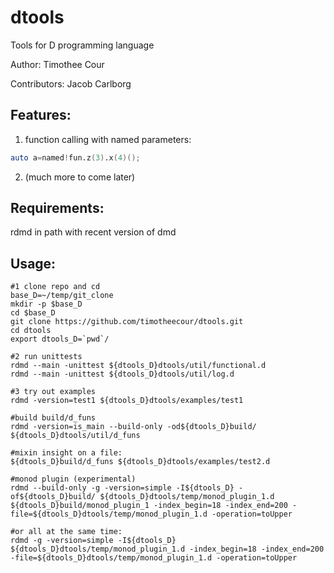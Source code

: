 dtools
======

Tools for D programming language

Author: Timothee Cour

Contributors: Jacob Carlborg

Features:
-------------
1.  function calling with named parameters: 
  
  ```d
  auto a=named!fun.z(3).x(4)();
  ```

2.  (much more to come later)




Requirements:
-------------
rdmd in path with recent version of dmd

Usage:
-------------

    #1 clone repo and cd
    base_D=~/temp/git_clone
    mkdir -p $base_D 
    cd $base_D 
    git clone https://github.com/timotheecour/dtools.git 
    cd dtools 
    export dtools_D=`pwd`/
    
    #2 run unittests
    rdmd --main -unittest ${dtools_D}dtools/util/functional.d
    rdmd --main -unittest ${dtools_D}dtools/util/log.d

    #3 try out examples
    rdmd -version=test1 ${dtools_D}dtools/examples/test1

    #build build/d_funs
    rdmd -version=is_main --build-only -od${dtools_D}build/ ${dtools_D}dtools/util/d_funs

    #mixin insight on a file:
    ${dtools_D}build/d_funs ${dtools_D}dtools/examples/test2.d

    #monod plugin (experimental)    
    rdmd --build-only -g -version=simple -I${dtools_D} -of${dtools_D}build/ ${dtools_D}dtools/temp/monod_plugin_1.d
    ${dtools_D}build/monod_plugin_1 -index_begin=18 -index_end=200 -file=${dtools_D}dtools/temp/monod_plugin_1.d -operation=toUpper

    #or all at the same time:
    rdmd -g -version=simple -I${dtools_D} ${dtools_D}dtools/temp/monod_plugin_1.d -index_begin=18 -index_end=200 -file=${dtools_D}dtools/temp/monod_plugin_1.d -operation=toUpper


